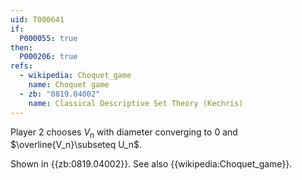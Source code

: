 ```yaml
---
uid: T000641
if:
  P000055: true
then:
  P000206: true
refs:
  - wikipedia: Choquet_game
    name: Choquet game
  - zb: "0819.04002"
    name: Classical Descriptive Set Theory (Kechris)
---
```


Player 2 chooses $V_n$ with diameter converging to $0$ and $\overline{V_n}\subseteq U_n$.

Shown in {{zb:0819.04002}}. See also {{wikipedia:Choquet_game}}.
